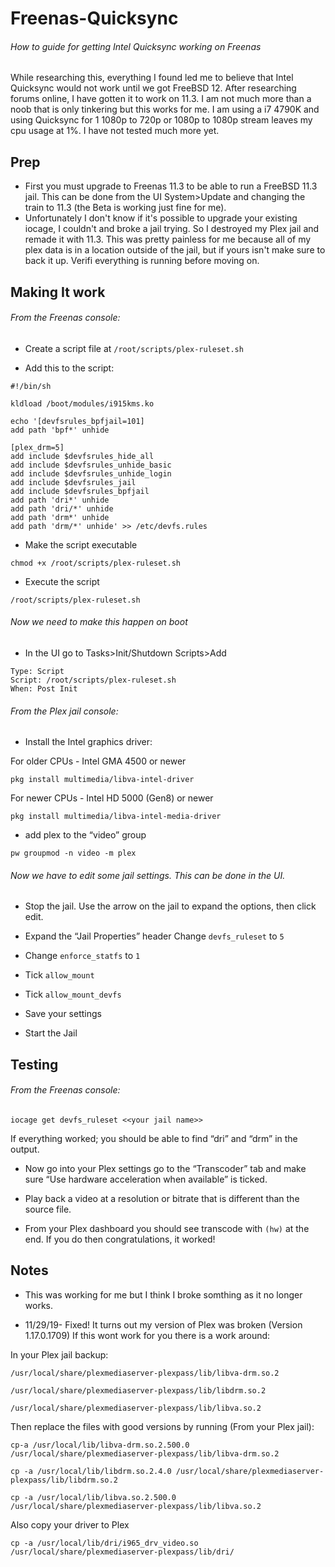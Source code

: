 # Freenas-Quicksync
###### How to guide for getting Intel Quicksync working on Freenas
While researching this, everything I found led me to believe that Intel Quicksync would not work until we got FreeBSD 12. After researching forums online, I have gotten it to work on 11.3. I am not much more than a noob that is only tinkering but this works for me. I am using a i7 4790K and using Quicksync for 1 1080p to 720p or 1080p to 1080p stream leaves my cpu usage at 1%. I have not tested much more yet.
## Prep
-  First you must upgrade to Freenas 11.3 to be able to run a FreeBSD 11.3 jail. This can be done from the UI System>Update and changing the train to 11.3 (the Beta is working just fine for me).
-  Unfortunately I don't know if it's possible to upgrade your existing iocage, I couldn't and broke a jail trying. So I destroyed my Plex jail and remade it with 11.3. This was pretty painless for me because all of my plex data is in a location outside of the jail, but if yours isn't make sure to back it up. Verifi everything is running before moving on.
##  Making It work
###### From the Freenas console:
- Create a script file at `/root/scripts/plex-ruleset.sh`
 
- Add this to the script: 
```
#!/bin/sh

kldload /boot/modules/i915kms.ko

echo '[devfsrules_bpfjail=101]
add path 'bpf*' unhide

[plex_drm=5]
add include $devfsrules_hide_all
add include $devfsrules_unhide_basic
add include $devfsrules_unhide_login
add include $devfsrules_jail
add include $devfsrules_bpfjail
add path 'dri*' unhide
add path 'dri/*' unhide
add path 'drm*' unhide
add path 'drm/*' unhide' >> /etc/devfs.rules
```
- Make the script executable

`chmod +x /root/scripts/plex-ruleset.sh`

- Execute the script

`/root/scripts/plex-ruleset.sh`

###### Now we need to make this happen on boot

- In the UI go to Tasks>Init/Shutdown Scripts>Add
```
Type: Script
Script: /root/scripts/plex-ruleset.sh
When: Post Init
```

###### From the Plex jail console:
- Install the Intel graphics driver:

For older CPUs - Intel GMA 4500 or newer

`pkg install multimedia/libva-intel-driver`

For newer CPUs - Intel HD 5000 (Gen8) or newer

`pkg install multimedia/libva-intel-media-driver`

- add plex to the “video” group

`pw groupmod -n video -m plex`

###### Now we have to edit some jail settings. This can be done in the UI.

- Stop the jail. Use the arrow on the jail to expand the options, then click edit.

- Expand the “Jail Properties” header
Change `devfs_ruleset` to `5`

- Change `enforce_statfs` to `1`

- Tick `allow_mount`

- Tick `allow_mount_devfs`

- Save your settings

- Start the Jail

## Testing

###### From the Freenas console:
 
`iocage get devfs_ruleset <<your jail name>>`

If everything worked; you should be able to find “dri” and “drm” in the output.

- Now go into your Plex settings go to the “Transcoder” tab and make sure “Use hardware acceleration when available” is ticked.

- Play back a video at a resolution or bitrate that is different than the source file. 

- From your Plex dashboard you should see transcode with `(hw)` at the end. If you do then congratulations, it worked!

## Notes
- This was working for me but I think I broke somthing as it no longer works.

- 11/29/19- Fixed! It turns out my version of Plex was broken (Version 1.17.0.1709) If this wont work for you there is a work around:

In your Plex jail backup:

`/usr/local/share/plexmediaserver-plexpass/lib/libva-drm.so.2`

`/usr/local/share/plexmediaserver-plexpass/lib/libdrm.so.2`

`/usr/local/share/plexmediaserver-plexpass/lib/libva.so.2`

Then replace the files with good versions by running (From your Plex jail):

`cp-a /usr/local/lib/libva-drm.so.2.500.0 /usr/local/share/plexmediaserver-plexpass/lib/libva-drm.so.2`

`cp -a /usr/local/lib/libdrm.so.2.4.0 /usr/local/share/plexmediaserver-plexpass/lib/libdrm.so.2`

`cp -a /usr/local/lib/libva.so.2.500.0 /usr/local/share/plexmediaserver-plexpass/lib/libva.so.2`

Also copy your driver to Plex

`cp -a /usr/local/lib/dri/i965_drv_video.so /usr/local/share/plexmediaserver-plexpass/lib/dri/`
